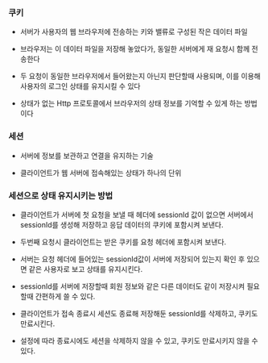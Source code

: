 ### 쿠키

* 서버가 사용자의 웹 브라우저에 전송하는 키와 밸류로 구성된 작은 데이터 파일

* 브라우저는 이 데이터 파일을 저장해 놓았다가, 동일한 서버에게 재 요청시 함께 전송한다

* 두 요청이 동일한 브라우저에서 들어왔는지 아닌지 판단할때 사용되며, 이를 이용해 사용자의 로그인 상태를 유지시킬 수 있다

* 상태가 없는 Http 프로토콜에서 브라우저의 상태 정보를 기억할 수 있게 하는 방법이다

### 세션

* 서버에 정보를 보관하고 연결을 유지하는 기술
  
* 클라이언트가 웹 서버에 접속해있는 상태가 하나의 단위


### 세션으로 상태 유지시키는 방법

* 클라이언트가 서버에 첫 요청을 보낼 때 헤더에 sessionId 값이 없으면 서버에서 sessionId를 생성해 저장하고 응답 데이터의 쿠키에 포함시켜 보낸다.

* 두번째 요청시 클라이언트는 받은 쿠키를 요청 헤더에 포함시켜 보낸다. 

* 서버는 요청 헤더에 들어있는 sessionId값이 서버에 저장되어 있는지 확인 후 있으면 같은 사용자로 보고 상태를 유지시킨다.

* sessionId를 서버에 저장할때 회원 정보와 같은 다른 데이터도 같이 저장시켜 필요할때 간편하게 쓸 수 있다.

* 클라이언트가 접속 종료시 세션도 종료해 저장해둔 sessionId를 삭제하고, 쿠키도 만료시킨다.

* 설정에 따라 종료시에도 세션을 삭제하지 않을 수 있고, 쿠키도 만료시키지 않을 수 있다.
